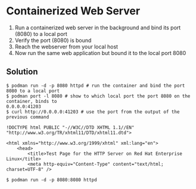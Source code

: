 # Containerized Web Server

1. Run a containerized web server in the background and bind its port (8080) to a local port
2. Verify the port (8080) is bound
3. Reach the webserver from your local host
4. Now run the same web application but bound it to the local port 8080

## Solution

```
$ podman run -d -p 8080 httpd # run the container and bind the port 8080 to a local port
$ podman port -l 8080 # show to which local port the port 8080 on the container, binds to
0.0.0.0:41203
$ curl http://0.0.0.0:41203 # use the port from the output of the previous command

!DOCTYPE html PUBLIC "-//W3C//DTD XHTML 1.1//EN" "http://www.w3.org/TR/xhtml11/DTD/xhtml11.dtd">

<html xmlns="http://www.w3.org/1999/xhtml" xml:lang="en">
	<head>
		<title>Test Page for the HTTP Server on Red Hat Enterprise Linux</title>
		<meta http-equiv="Content-Type" content="text/html; charset=UTF-8" />

$ podman run -d -p 8080:8080 httpd
```
